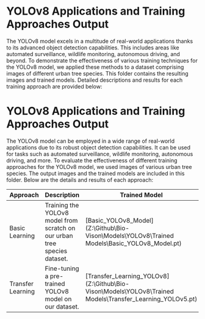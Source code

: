 # YOLOv8 Applications and Training Approaches Output

The YOLOv8 model excels in a multitude of real-world applications thanks to its advanced object detection capabilities. This includes areas like automated surveillance, wildlife monitoring, autonomous driving, and beyond. To demonstrate the effectiveness of various training techniques for the YOLOv8 model, we applied these methods to a dataset comprising images of different urban tree species. This folder contains the resulting images and trained models. Detailed descriptions and results for each training approach are provided below:


# YOLOv8 Applications and Training Approaches Output

The YOLOv8 model can be employed in a wide range of real-world applications due to its robust object detection capabilities. It can be used for tasks such as automated surveillance, wildlife monitoring, autonomous driving, and more. To evaluate the effectiveness of different training approaches for the YOLOv8 model, we used images of various urban tree species. The output images and the trained models are included in this folder. Below are the details and results of each approach:

| Approach               | Description                                                                | Trained Model                                                                                       | Output                                             |
|------------------------|----------------------------------------------------------------------------|------------------------------------------------------------------------------------------------------|----------------------------------------------------|
| Basic Learning         | Training the YOLOv8 model from scratch on our urban tree species dataset.  | [Basic_YOLOv8_Model](Z:\Github\Bio-Vison\Models\YOLOv8\Trained Models\Basic_YOLOv8_Model.pt)         | ![Basic Learning Results](Z:\Github\Bio-Vison\Models\YOLOv8\Trained Models\Images\Basic_Train.jpg)  |
| Transfer Learning      | Fine-tuning a pre-trained YOLOv8 model on our dataset.                     | [Transfer_Learning_YOLOv8](Z:\Github\Bio-Vison\Models\YOLOv8\Trained Models\Transfer_Learning_YOLOv5.pt) | ![Transfer Learning Results](Z:\Github\Bio-Vison\Models\YOLOv8\Trained Models\Images\Transfer_Learning.jpg) |

